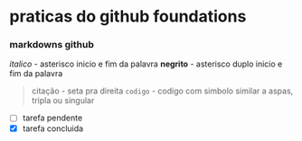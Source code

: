 ﻿# praticas do github foundations

### markdowns github
*italico* - asterisco inicio e fim da palavra
**negrito** - asterisco duplo inicio e fim da palavra
> citação - seta pra direita
``` codigo ``` - codigo com simbolo similar a aspas, tripla ou singular

- [ ] tarefa pendente
- [x] tarefa concluida
<!-- comentario invisivel -->
~~~riscado~~ - tio duplo começo e fim
